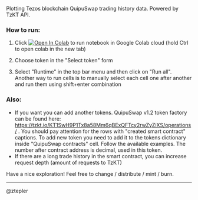 Plotting Tezos blockchain QuipuSwap trading history data. Powered by TzKT API.

### How to run:
1. Click [![Open In Colab](https://colab.research.google.com/assets/colab-badge.svg)](https://colab.research.google.com/github/ztepler/quipuswap-tezos-analysis-colab/blob/main/QuipuSwap_Tezos_Pool_Analysis.ipynb) to run notebook in Google Colab cloud (hold Ctrl to open colab in the new tab)

2. Choose token in the "Select token" form
3. Select "Runtime" in the top bar menu and then click on "Run all". Another way to run cells is to manually select each cell one after another and run them using shift+enter combination

### Also:
- If you want you can add another tokens. QuipuSwap v1.2 token factory can be found here: https://tzkt.io/KT1SwH9P1Tx8a58Mm6qBExQFTcy2rwZyZiXS/operations/ . You should pay attention for the rows with "created smart contract" captions. To add new token you need to add it to the tokens dictionary inside "QuipuSwap contracts" cell. Follow the available examples. The number after contract address is decimal, used in this token.
- If there are a long trade history in the smart contract, you can increase request depth (amount of requests to TzKT)

Have a nice exploration! Feel free to change / distribute / mint / burn.

----
@ztepler

